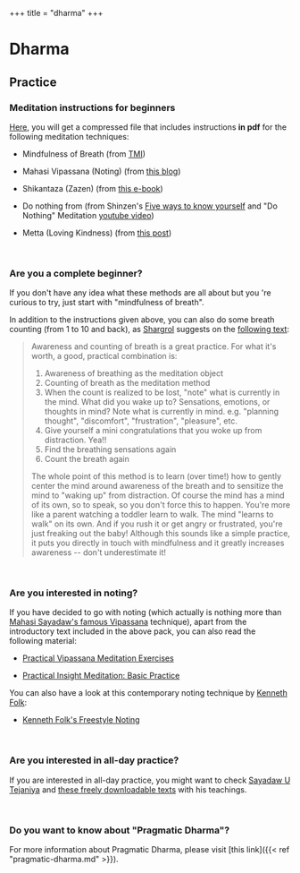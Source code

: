 +++
title = "dharma"
+++

# Dharma

## Practice

### Meditation instructions for beginners

[Here](/downloads/mip.zip), you will get a compressed file that includes instructions **in pdf** for the following meditation techniques:

- Mindfulness of Breath (from [TMI](https://www.goodreads.com/book/show/25942786-the-mind-illuminated))

- Mahasi Vipassana (Noting) (from [this blog](https://www.middlewaysociety.org/meditation-10-mahasi-vipassana-or-the-art-of-noting-part-1/))

- Shikantaza (Zazen) (from [this e-book](https://github.com/atrahhdis/donothing/tree/master/various/zazen%20instruction))

- Do nothing from (from Shinzen's [Five ways to know yourself](https://www.shinzen.org/wp-content/uploads/2016/08/FiveWaystoKnowYourself_ver1.6.pdf) and "Do Nothing" Meditation [youtube video](https://www.youtube.com/watch?v=cZ6cdIaUZCA))

- Metta (Loving Kindness) (from [this post](https://web.archive.org/web/20190220215420/https://alohadharma.com/loving-kindness-meditation/))

&nbsp;
### Are you a complete beginner?

If you don't have any idea what these methods are all about but you 're curious to try, just start with  "mindfulness of breath". 

In addition to the instructions given above, you can also do some breath counting (from 1 to 10 and back), as [Shargrol](https://github.com/atrahhdis/shargrol) suggests on the [following text](https://shargrolpostscompilation.blogspot.com/p/blog-page.html#awarenessandcountingofbreath):


> Awareness and counting of breath is a great practice. For what it's worth, a good, practical combination is:
> 
> 1. Awareness of breathing as the meditation object 
> 2. Counting of breath as the meditation method 
> 3. When the count is realized to be lost, "note" what is currently in the mind. What did you wake up to?  Sensations, emotions, or thoughts in mind? Note what is currently in mind. e.g. "planning thought", "discomfort", "frustration", "pleasure", etc. 
> 4. Give yourself a mini congratulations that you woke up from distraction. Yea!! 
> 5. Find the breathing sensations again 
> 6.  Count the breath again
> 
> The whole point of this method is to learn (over time!) how to gently center the mind around awareness of the breath and to sensitize the mind to "waking up" from distraction. Of course the mind has a mind of its own, so to speak, so you don't force this to happen. You're more like a parent watching a toddler learn to walk. The mind "learns to walk" on its own. And if you rush it or get angry or frustrated, you're just freaking out the baby!  Although this sounds like a simple practice, it puts you directly in touch with mindfulness and it greatly increases awareness -- don't underestimate it! 
> 

&nbsp;
### Are you interested in noting?

If you have decided to go with noting (which actually is nothing more than [Mahasi Sayadaw's famous Vipassana](https://mahasivipassana.com) technique), apart from the introductory text included in the above pack, you can also read the following material:

- [Practical Vipassana Meditation Exercises](https://mahasivipassana.com/docs/practical-vipassana-meditation-exercises/)

- [Practical Insight Meditation: Basic Practice](https://mahasivipassana.com/docs/practical-insight-meditation-basic-practice/)

You can also have a look at this contemporary noting technique by [Kenneth Folk](https://kennethfolkdharma.com):

- [Kenneth Folk's Freestyle Noting](https://mahasivipassana.com/contemporary-noting/#kenneth-folks-detailed-freestyle-noting)

&nbsp;
### Are you interested in all-day practice?

If you are interested in all-day practice, you might want to check [Sayadaw U Tejaniya](https://ashintejaniya.org/) and [these freely downloadable texts](https://ashintejaniya.org/teachings) with his teachings.


&nbsp;
### Do you want to know about "Pragmatic Dharma"?

For more information about Pragmatic Dharma, please visit [this link]({{< ref "pragmatic-dharma.md" >}}).